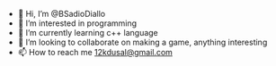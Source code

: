 - 👋 Hi, I’m @BSadioDiallo
- 👀 I’m interested in programming
- 🌱 I’m currently learning c++ language
- 💞️ I’m looking to collaborate on making a game, anything interesting
- 📫 How to reach me 12kdusal@gmail.com

<!---
BSadioDiallo/BSadioDiallo is a ✨ special ✨ repository because its `README.md` (this file) appears on your GitHub profile.
You can click the Preview link to take a look at your changes.
--->
